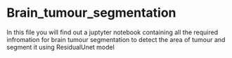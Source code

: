 # Brain_tumour_segmentation
In this file you will find out a juptyter notebook containing all the required infromation for brain tumour segmentation to detect the area of tumour and segment it using ResidualUnet model 
